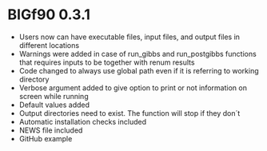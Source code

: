 # BIGf90 0.3.1

* Users now can have executable files, input files, and output files in different locations
* Warnings were added in case of run_gibbs and run_postgibbs functions that requires inputs to be together with renum results
* Code changed to always use global path even if it is referring to working directory
* Verbose argument added to give option to print or not information on screen while running
* Default values added
* Output directories need to exist. The function will stop if they don´t
* Automatic installation checks included
* NEWS file included
* GitHub example